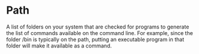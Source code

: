 # Path 

 A list of folders on your system that are checked for programs to generate the list of commands available on the command line. For example, since the folder /bin is typically on the path, putting an executable program in that folder will make it available as a command.
